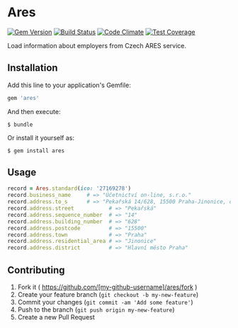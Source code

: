 # Ares

[![Gem Version](https://badge.fury.io/rb/cnb.png)](http://badge.fury.io/rb/cnb)
[![Build Status](https://travis-ci.org/ucetnictvi-on-line/ares.rb.png?branch=master)](https://travis-ci.org/ucetnictvi-on-line/ares.rb)
[![Code Climate](https://codeclimate.com/github/ucetnictvi-on-line/ares.rb/badges/gpa.svg)](https://codeclimate.com/github/ucetnictvi-on-line/ares.rb)
[![Test Coverage](https://codeclimate.com/github/ucetnictvi-on-line/ares.rb/badges/coverage.svg)](https://codeclimate.com/github/ucetnictvi-on-line/ares.rb/coverage)

Load information about employers from Czech ARES service.

## Installation

Add this line to your application's Gemfile:

```ruby
gem 'ares'
```

And then execute:

    $ bundle

Or install it yourself as:

    $ gem install ares

## Usage

```ruby
record = Ares.standard(ico: '27169278')
record.business_name     # => "Účetnictví on-line, s.r.o."
record.address.to_s      # => "Pekařská 14/628, 15500 Praha-Jinonice, okres: Hlavní město Praha"
record.address.street           # => "Pekařská"
record.address.sequence_number  # => "14"
record.address.building_number  # => "628"
record.address.postcode         # => "15500"
record.address.town             # => "Praha"
record.address.residential_area # => "Jinonice"
record.address.district         # => "Hlavní město Praha"
```

## Contributing

1. Fork it ( https://github.com/[my-github-username]/ares/fork )
2. Create your feature branch (`git checkout -b my-new-feature`)
3. Commit your changes (`git commit -am 'Add some feature'`)
4. Push to the branch (`git push origin my-new-feature`)
5. Create a new Pull Request
